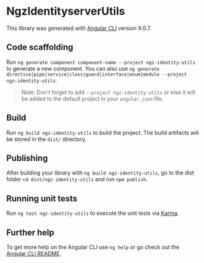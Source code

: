 # NgzIdentityserverUtils

This library was generated with [Angular CLI](https://github.com/angular/angular-cli) version 9.0.7.

## Code scaffolding

Run `ng generate component component-name --project ngz-identity-utils` to generate a new component. You can also use `ng generate directive|pipe|service|class|guard|interface|enum|module --project ngz-identity-utils`.
> Note: Don't forget to add `--project ngz-identity-utils` or else it will be added to the default project in your `angular.json` file. 

## Build

Run `ng build ngz-identity-utils` to build the project. The build artifacts will be stored in the `dist/` directory.

## Publishing

After building your library with `ng build ngz-identity-utils`, go to the dist folder `cd dist/ngz-identity-utils` and run `npm publish`.

## Running unit tests

Run `ng test ngz-identity-utils` to execute the unit tests via [Karma](https://karma-runner.github.io).

## Further help

To get more help on the Angular CLI use `ng help` or go check out the [Angular CLI README](https://github.com/angular/angular-cli/blob/master/README.md).
